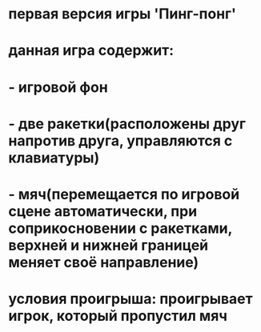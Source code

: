 # первая версия игры 'Пинг-понг'
# данная игра содержит:
# - игровой фон
# - две ракетки(расположены друг напротив друга, управляются с клавиатуры)
# - мяч(перемещается по игровой сцене автоматически, при соприкосновении с ракетками, верхней и нижней границей меняет своё направление)
# условия проигрыша: проигрывает игрок, который пропустил мяч
